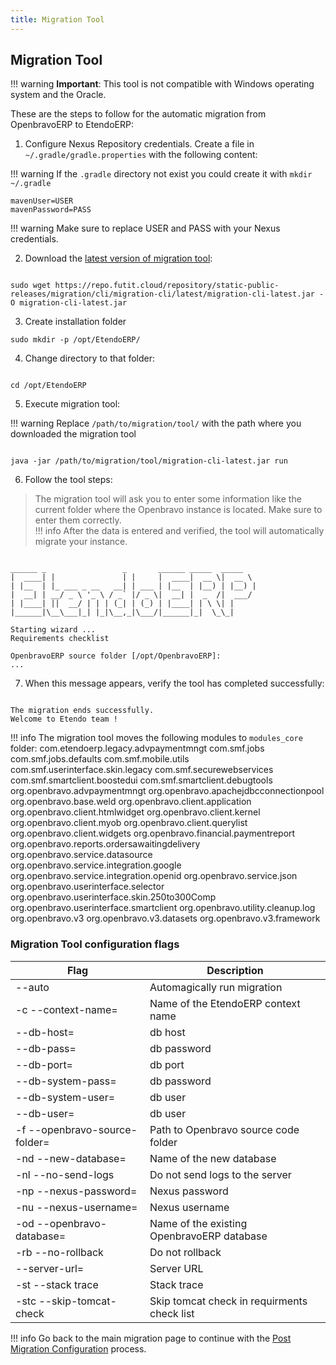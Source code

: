 ```yaml
---
title: Migration Tool
---
```

## Migration Tool

!!! warning
     **Important**: 
    This tool is not compatible with Windows operating system and the Oracle.

These are the steps to follow for the automatic migration from OpenbravoERP to EtendoERP: 


1. Configure Nexus Repository credentials. Create a file in `~/.gradle/gradle.properties`  with the following content:

!!! warning
    If the `.gradle` directory not exist you could create it with `mkdir ~/.gradle`

```plaintext
mavenUser=USER
mavenPassword=PASS
```

!!! warning
    Make sure to replace USER and PASS with your Nexus credentials.

2. Download the [latest version of migration tool](https://repo.futit.cloud/repository/static-public-releases/migration/cli/migration-cli/latest/migration-cli-latest.jar):

```plaintext

sudo wget https://repo.futit.cloud/repository/static-public-releases/migration/cli/migration-cli/latest/migration-cli-latest.jar -O migration-cli-latest.jar
```

3. Create installation folder

```
sudo mkdir -p /opt/EtendoERP/
```

4. Change directory to that folder:

```plaintext

cd /opt/EtendoERP
```

5. Execute migration tool:

!!! warning
    Replace `/path/to/migration/tool/` with the path where you downloaded the migration tool

```plaintext

java -jar /path/to/migration/tool/migration-cli-latest.jar run
```

6. Follow the tool steps:

> The migration tool will ask you to enter some information like the current folder where the Openbravo instance is located. Make sure to enter them correctly.  
!!! info
    After the data is entered and verified, the tool will automatically migrate your instance.


```plaintext

______ _                 _       ______ _____  _____
|  ____| |               | |     |  ____|  __ \|  __ \
| |__  | |_ ___ _ __   __| | ___ | |__  | |__) | |__) |
|  __| | __/ _ \ '_ \ / _` |/ _ \|  __| |  _  /|  ___/
| |____| ||  __/ | | | (_| | (_) | |____| | \ \| |
|______|\__\___|_| |_|\__,_|\___/|______|_|  \_\_|

Starting wizard ...
Requirements checklist

OpenbravoERP source folder [/opt/OpenbravoERP]:
...
```

7.  When this message appears, verify the tool has completed successfully:

```plaintext

The migration ends successfully.
Welcome to Etendo team !
```

!!! info
        The migration tool moves the following modules to `modules_core` folder:
        com.etendoerp.legacy.advpaymentmngt
        com.smf.jobs
        com.smf.jobs.defaults
        com.smf.mobile.utils
        com.smf.userinterface.skin.legacy
        com.smf.securewebservices
        com.smf.smartclient.boostedui
        com.smf.smartclient.debugtools
        org.openbravo.advpaymentmngt
        org.openbravo.apachejdbcconnectionpool
        org.openbravo.base.weld
        org.openbravo.client.application
        org.openbravo.client.htmlwidget
        org.openbravo.client.kernel
        org.openbravo.client.myob
        org.openbravo.client.querylist
        org.openbravo.client.widgets
        org.openbravo.financial.paymentreport
        org.openbravo.reports.ordersawaitingdelivery
        org.openbravo.service.datasource
        org.openbravo.service.integration.google
        org.openbravo.service.integration.openid
        org.openbravo.service.json
        org.openbravo.userinterface.selector
        org.openbravo.userinterface.skin.250to300Comp
        org.openbravo.userinterface.smartclient
        org.openbravo.utility.cleanup.log
        org.openbravo.v3
        org.openbravo.v3.datasets
        org.openbravo.v3.framework


### Migration Tool configuration flags

|Flag |  Description |
| --- | --- |
| --auto | Automagically run migration |
|-c --context-name=<contextName> | Name of the EtendoERP context name|
|--db-host=<dbHost>|    db host|
|--db-pass=<dbPass> |   db password|
|--db-port=<dbPort> |   db port|
|--db-system-pass=<dbSystemPass> |db password|
|--db-system-user=<dbSystemUser>| db user|
|--db-user=<dbUser>|    db user|
|-f  --openbravo-source-folder=<openbravoSourceFolder>| Path to Openbravo source code folder|
|-nd  --new-database=<newDatabaseName> |Name of the new database|
|-nl  --no-send-logs  | Do not send logs to the server|
|-np  --nexus-password=<nexusPassword> |Nexus password|
|-nu  --nexus-username=<nexusUsername> |Nexus username|
|-od  --openbravo-database=<oldDatabaseName> |Name of the existing OpenbravoERP database|
|-rb  --no-rollback   | Do not rollback|
|--server-url=<serverUrl> |Server URL|
|-st --stack trace |   Stack trace|
|-stc --skip-tomcat-check | Skip tomcat check in requirments check list|

  
!!! info
    Go back to the main migration page to continue with the [Post Migration Configuration](https://docs.etendo.software/en/technical-documentation/etendo-environment/setup-and-upgrade/installation/migrating-to-etendo-from-openbravo#post-migration-configuration) process.


